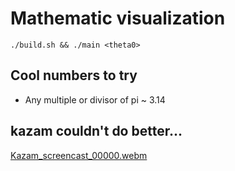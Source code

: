 # Mathematic visualization

```console
./build.sh && ./main <theta0> 

```

## Cool numbers to try
 - Any multiple or divisor of pi ~ 3.14

## kazam couldn't do better...
[Kazam_screencast_00000.webm](https://github.com/BudgetBytes/Pi-irrational-visualization/assets/132462571/cce5363c-9b6c-4954-9955-6c1f81e8b29e)



